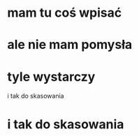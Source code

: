 # mam tu coś wpisać

# ale nie mam pomysła

# tyle wystarczy

i tak do skasowania

<h1> i tak do skasowania</h1>
